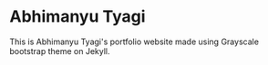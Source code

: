 Abhimanyu Tyagi
=========================

This is Abhimanyu Tyagi's portfolio website made using Grayscale bootstrap theme on Jekyll.